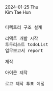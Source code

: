 2024-01-25 Thu
<br>
 Kim Tae Hun

<pre>

디렉토리 구조 설계

리액트 개발 시작
투두리스트 todoList 
업무보고서 report

제작

아이콘 제작

로고 제작 투표 예정




</pre>